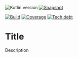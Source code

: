 ![Kotlin version](https://img.shields.io/badge/kotlin-{VERSION}-blueviolet?logo=kotlin&logoColor=white)
[![Snapshot](https://img.shields.io/nexus/s/com.javiersc.example/example-core?server=https%3A%2F%2Foss.sonatype.org%2F&label=Snapshot)](https://oss.sonatype.org/content/repositories/snapshots/com/javiersc/example/example-core/)

[![Build](https://img.shields.io/github/workflow/status/JavierSegoviaCordoba/example/build-kotlin?label=Build&logo=GitHub)](https://github.com/JavierSegoviaCordoba/example/tree/main)
[![Coverage](https://img.shields.io/sonar/coverage/com.javiersc.example:sandbox-project?label=Coverage&logo=SonarCloud&logoColor=white&server=https%3A%2F%2Fsonarcloud.io)](https://sonarcloud.io/dashboard?id=com.javiersc.example:sandbox-project)
[![Tech debt](https://img.shields.io/sonar/tech_debt/com.javiersc.example:sandbox-project?label=Tech%20debt&logo=SonarCloud&logoColor=white&server=https%3A%2F%2Fsonarcloud.io)](https://sonarcloud.io/dashboard?id=com.javiersc.example:sandbox-project)

# Title

Description

